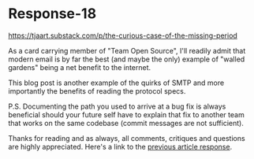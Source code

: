 # Response-18

<https://tjaart.substack.com/p/the-curious-case-of-the-missing-period>

As a card carrying member of "Team Open Source", I'll readily admit that modern email is by far the best (and maybe the only) example of "walled gardens" being a net benefit to the internet.

This blog post is another example of the quirks of SMTP and more importantly the benefits of reading the protocol specs.

P.S. Documenting the path you used to arrive at a bug fix is always beneficial should your future self have to explain that fix to another team that works on the same codebase (commit messages are not sufficient).

Thanks for reading and as always, all comments, critiques and questions are highly appreciated. Here's a link to the [previous article response](https://github.com/n6ls0n/article-responses/blob/master/response-17.md).
